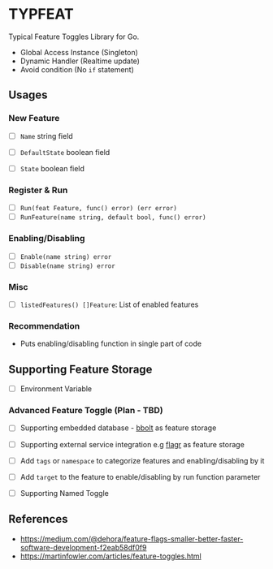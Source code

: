 # TYPFEAT

Typical Feature Toggles Library for Go.

- Global Access Instance (Singleton)
- Dynamic Handler (Realtime update)
- Avoid condition (No `if` statement)

## Usages

### New Feature
- [ ] `Name` string field
- [ ] `DefaultState` boolean field
- [ ] `State` boolean field


### Register & Run
- [ ] `Run(feat Feature, func() error) (err error)`
- [ ] `RunFeature(name string, default bool, func() error)`

### Enabling/Disabling
- [ ] `Enable(name string) error`
- [ ] `Disable(name string) error`

### Misc
- [ ] `listedFeatures() []Feature`: List of enabled features

### Recommendation

- Puts enabling/disabling function in single part of code

## Supporting Feature Storage

- [ ] Environment Variable

### Advanced Feature Toggle (Plan - TBD)

- [ ] Supporting embedded database - [bbolt](https://github.com/etcd-io/bbolt) as feature storage 
- [ ] Supporting external service integration e.g [flagr](https://github.com/checkr/flagr) as feature storage
- [ ] Add `tags` or `namespace` to categorize features and enabling/disabling by it 
- [ ] Add `target` to the feature to enable/disabling by run function parameter 
- [ ] Supporting Named Toggle


## References

- <https://medium.com/@dehora/feature-flags-smaller-better-faster-software-development-f2eab58df0f9>
- <https://martinfowler.com/articles/feature-toggles.html>
